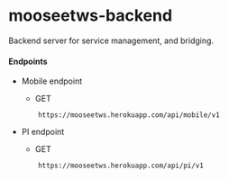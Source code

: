 # mooseetws-backend
Backend server for service management, and bridging.


#### Endpoints

- Mobile endpoint
    - GET
    ```
        https://mooseetws.herokuapp.com/api/mobile/v1
    ```


- PI endpoint
    - GET 
    ``` 
        https://mooseetws.herokuapp.com/api/pi/v1
    ```
